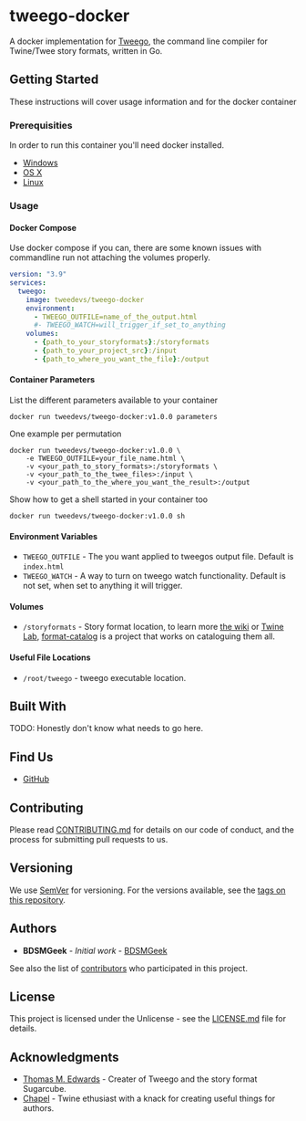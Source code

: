 # tweego-docker

A docker implementation for [Tweego](https://github.com/tmedwards/tweego), the command line compiler for Twine/Twee story formats, written in Go.

## Getting Started

These instructions will cover usage information and for the docker container 

### Prerequisities

In order to run this container you'll need docker installed.

* [Windows](https://docs.docker.com/windows/started)
* [OS X](https://docs.docker.com/mac/started/)
* [Linux](https://docs.docker.com/linux/started/)

### Usage

#### Docker Compose

Use docker compose if you can, there are some known issues with commandline run not attaching the volumes properly.

```yaml
version: "3.9"
services:
  tweego:
    image: tweedevs/tweego-docker
    environment: 
      - TWEEGO_OUTFILE=name_of_the_output.html
      #- TWEEGO_WATCH=will_trigger_if_set_to_anything
    volumes: 
      - {path_to_your_storyformats}:/storyformats
      - {path_to_your_project_src}:/input
      - {path_to_where_you_want_the_file}:/output
```

#### Container Parameters

List the different parameters available to your container

```shell
docker run tweedevs/tweego-docker:v1.0.0 parameters
```

One example per permutation 

```shell
docker run tweedevs/tweego-docker:v1.0.0 \
    -e TWEEGO_OUTFILE=your_file_name.html \
    -v <your_path_to_story_formats>:/storyformats \
    -v <your_path_to_the_twee_files>:/input \
    -v <your_path_to_the_where_you_want_the_result>:/output
```

Show how to get a shell started in your container too

```shell
docker run tweedevs/tweego-docker:v1.0.0 sh
```

#### Environment Variables

* `TWEEGO_OUTFILE` - The you want applied to tweegos output file. Default is `index.html`
* `TWEEGO_WATCH` - A way to turn on tweego watch functionality. Default is not set, when set to anything it will trigger.

#### Volumes

* `/storyformats` - Story format location, to learn more [the wiki](https://twinery.org/wiki/story_format?s[]=story&s[]=formats) or [Twine Lab](https://twinelab.net/twine-resources/#/?id=story-formats), [format-catalog](https://github.com/tweecode/format-catalog) is a project that works on cataloguing them all.

#### Useful File Locations

* `/root/tweego` - tweego executable location.
  
## Built With

TODO: Honestly don't know what needs to go here.

## Find Us

* [GitHub](https://github.com/twee-devs/tweego-docker)

## Contributing

Please read [CONTRIBUTING.md](CONTRIBUTING.md) for details on our code of conduct, and the process for submitting pull requests to us.

## Versioning

We use [SemVer](http://semver.org/) for versioning. For the versions available, see the 
[tags on this repository](https://github.com/twee-devs/tweego-docker/tags). 

## Authors

* **BDSMGeek** - *Initial work* - [BDSMGeek](https://github.com/bdsmgeek)

See also the list of [contributors](https://github.com/twee-devs/tweego-docker/contributors) who 
participated in this project.

## License

This project is licensed under the Unlicense - see the [LICENSE.md](LICENSE.md) file for details.

## Acknowledgments

* [Thomas M. Edwards](https://github.com/tmedwards) - Creater of Tweego and the story format Sugarcube.
* [Chapel](https://github.com/ChapelR) - Twine ethusiast with a knack for creating useful things for authors.